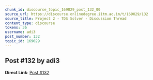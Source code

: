 ```yaml
---
chunk_id: discourse_topic_169029_post_132_00
source_url: https://discourse.onlinedegree.iitm.ac.in/t/169029/132
source_title: Project 2 - TDS Solver - Discussion Thread
content_type: discourse
tokens: 36
username: adi3
post_number: 132
topic_id: 169029
---
```


## Post #132 by adi3

**Direct Link**: [Post #132](https://discourse.onlinedegree.iitm.ac.in/t/169029/132)
